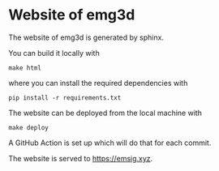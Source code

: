 # Website of emg3d

The website of emg3d is generated by sphinx.

You can build it locally with
```
make html
```
where you can install the required dependencies with
```
pip install -r requirements.txt
```

The website can be deployed from the local machine with
```
make deploy
```

A GitHub Action is set up which will do that for each commit.

The website is served to https://emsig.xyz.
